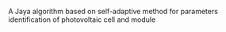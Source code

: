  A Jaya algorithm based on self-adaptive method for parameters identification of photovoltaic cell and module
